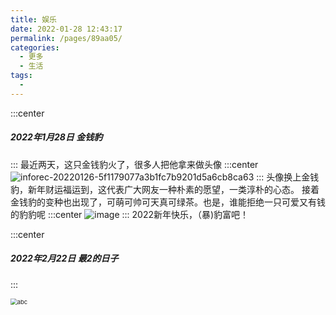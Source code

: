 ```yaml
---
title: 娱乐
date: 2022-01-28 12:43:17
permalink: /pages/89aa05/
categories:
  - 更多
  - 生活
tags:
  - 
---
```

:::center
##### 2022年1月28日 金钱豹
:::
最近两天，这只金钱豹火了，很多人把他拿来做头像
:::center
![inforec-20220126-5f1179077a3b1fc7b9201d5a6cb8ca63](https://cdn.jsdelivr.net/gh/Ldi123/my-image@master/2022素材/inforec-20220126-5f1179077a3b1fc7b9201d5a6cb8ca63.1gc4hvedmgu8.gif)
:::
头像换上金钱豹，新年财运福运到，这代表广大网友一种朴素的愿望，一类淳朴的心态。
接着金钱豹的变种也出现了，可萌可帅可天真可绿茶。也是，谁能拒绝一只可爱又有钱的豹豹呢
:::center
![image](https://cdn.jsdelivr.net/gh/Ldi123/my-image@master/2022素材/image.6mmlu9srbe80.png)
:::
2022新年快乐，（暴)豹富吧！



:::center

##### 2022年2月22日 最2的日子

:::

<img src="https://cdn.jsdelivr.net/gh/Ldi123/my-image@master/2022素材/abc.skdh1kud34g.jpg" alt="abc" style="zoom: 67%;" />